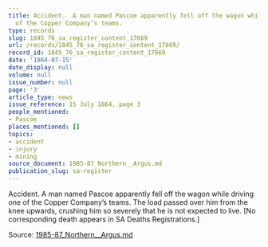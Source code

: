 ```yaml
---
title: Accident.  A man named Pascoe apparently fell off the wagon while driving one
  of the Copper Company’s teams.
type: records
slug: 1845_76_sa_register_content_17669
url: /records/1845_76_sa_register_content_17669/
record_id: 1845_76_sa_register_content_17669
date: '1864-07-15'
date_display: null
volume: null
issue_number: null
page: '3'
article_type: news
issue_reference: 15 July 1864, page 3
people_mentioned:
- Pascoe
places_mentioned: []
topics:
- accident
- injury
- mining
source_document: 1985-87_Northern__Argus.md
publication_slug: sa-register
---
```


Accident.  A man named Pascoe apparently fell off the wagon while driving one of the Copper Company’s teams.  The load passed over him from the knee upwards, crushing him so severely that he is not expected to live.  [No corresponding death appears in SA Deaths Registrations.]

Source: [1985-87_Northern__Argus.md](/downloads/markdown/1985-87_Northern__Argus.md)
